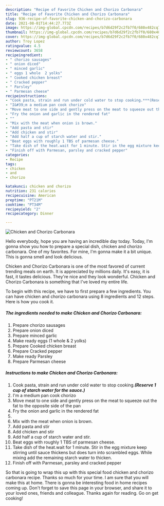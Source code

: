 ```yaml
---
description: "Recipe of Favorite Chicken and Chorizo Carbonara"
title: "Recipe of Favorite Chicken and Chorizo Carbonara"
slug: 936-recipe-of-favorite-chicken-and-chorizo-carbonara
date: 2021-08-01T14:44:27.773Z
image: https://img-global.cpcdn.com/recipes/b7d6d29f2c2fb7f0/680x482cq70/chicken-and-chorizo-carbonara-recipe-main-photo.jpg
thumbnail: https://img-global.cpcdn.com/recipes/b7d6d29f2c2fb7f0/680x482cq70/chicken-and-chorizo-carbonara-recipe-main-photo.jpg
cover: https://img-global.cpcdn.com/recipes/b7d6d29f2c2fb7f0/680x482cq70/chicken-and-chorizo-carbonara-recipe-main-photo.jpg
author: Troy Lopez
ratingvalue: 4.5
reviewcount: 3658
recipeingredient:
- " chorizo sausages"
- " onion diced"
- " minced garlic"
- " eggs 1 whole  2 yolks"
- " Cooked chicken breast"
- " Cracked pepper"
- " Parsley"
- " Parmesan cheese"
recipeinstructions:
- "Cook pasta, strain and run under cold water to stop cooking.***(Reserve 1 cup of starch water for the sauce.)***"
- "I&#39;m a medium pan cook chorizo"
- "Move meat to one side and gently press on the meat to squeeze out the fat to the opposite side of the pan"
- "Fry the onion and garlic in the rendered fat"
- ""
- "Mix with the meat when onion is brown."
- "Add pasta and stir"
- "Add chicken and stir"
- "Add half a cup of starch water and stir."
- "Beat eggs with roughly 1 TBS of parmesan cheese."
- "Take dish of the heat.wait for 1 minute. Stir in the egg mixture keep stirring until sauce thickens but does turn into scrambled eggs. While mixing add the remaining starch water to thicken."
- "Finish off with Parmesan, parsley and cracked pepper"
categories:
- Recipe
tags:
- chicken
- and
- chorizo

katakunci: chicken and chorizo 
nutrition: 231 calories
recipecuisine: American
preptime: "PT21M"
cooktime: "PT34M"
recipeyield: "2"
recipecategory: Dinner

---
```



![Chicken and Chorizo Carbonara](https://img-global.cpcdn.com/recipes/b7d6d29f2c2fb7f0/680x482cq70/chicken-and-chorizo-carbonara-recipe-main-photo.jpg)

Hello everybody, hope you are having an incredible day today. Today, I'm gonna show you how to prepare a special dish, chicken and chorizo carbonara. One of my favorites. For mine, I'm gonna make it a bit unique. This is gonna smell and look delicious.



Chicken and Chorizo Carbonara is one of the most favored of current trending meals on earth. It is appreciated by millions daily. It's easy, it is fast, it tastes delicious. They're nice and they look wonderful. Chicken and Chorizo Carbonara is something that I've loved my entire life.


To begin with this recipe, we have to first prepare a few ingredients. You can have chicken and chorizo carbonara using 8 ingredients and 12 steps. Here is how you cook it.

<!--inarticleads1-->

##### The ingredients needed to make Chicken and Chorizo Carbonara:

1. Prepare  chorizo sausages
1. Prepare  onion diced
1. Prepare  minced garlic
1. Make ready  eggs (1 whole &amp; 2 yolks)
1. Prepare  Cooked chicken breast
1. Prepare  Cracked pepper
1. Make ready  Parsley
1. Prepare  Parmesan cheese




<!--inarticleads2-->

##### Instructions to make Chicken and Chorizo Carbonara:

1. Cook pasta, strain and run under cold water to stop cooking.***(Reserve 1 cup of starch water for the sauce.)***
1. I&#39;m a medium pan cook chorizo
1. Move meat to one side and gently press on the meat to squeeze out the fat to the opposite side of the pan
1. Fry the onion and garlic in the rendered fat
1. 
1. Mix with the meat when onion is brown.
1. Add pasta and stir
1. Add chicken and stir
1. Add half a cup of starch water and stir.
1. Beat eggs with roughly 1 TBS of parmesan cheese.
1. Take dish of the heat.wait for 1 minute. Stir in the egg mixture keep stirring until sauce thickens but does turn into scrambled eggs. While mixing add the remaining starch water to thicken.
1. Finish off with Parmesan, parsley and cracked pepper




So that is going to wrap this up with this special food chicken and chorizo carbonara recipe. Thanks so much for your time. I am sure that you will make this at home. There is gonna be interesting food in home recipes coming up. Don't forget to save this page in your browser, and share it to your loved ones, friends and colleague. Thanks again for reading. Go on get cooking!
